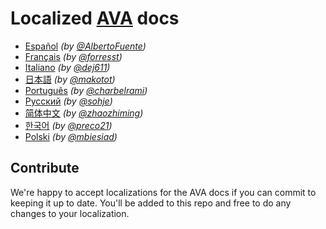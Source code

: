 # Localized [AVA](https://ava.li) docs

- [Español](es_ES/readme.md) *(by [@AlbertoFuente](https://github.com/AlbertoFuente))*
- [Français](fr_FR/readme.md) *(by [@forresst](https://github.com/forresst))*
- [Italiano](it_IT/readme.md) *(by [@dej611](https://github.com/dej611))*
- [日本語](ja_JP/readme.md) *(by [@makotot](https://github.com/makotot))*
- [Português](pt_BR/readme.md) *(by [@charbelrami](https://github.com/charbelrami))*
- [Русский](ru_RU/readme.md) *(by [@sohje](https://github.com/sohje))*
- [简体中文](zh_CN/readme.md) *(by [@zhaozhiming](https://github.com/zhaozhiming))*
- [한국어](ko_KR/readme.md) *(by [@preco21](https://github.com/preco21))*
- [Polski](https://github.com/mbiesiad/ava-docs/tree/pl_PL) *(by [@mbiesiad](https://github.com/mbiesiad))*


## Contribute

We're happy to accept localizations for the AVA docs if you can commit to keeping it up to date. You'll be added to this repo and free to do any changes to your localization.
